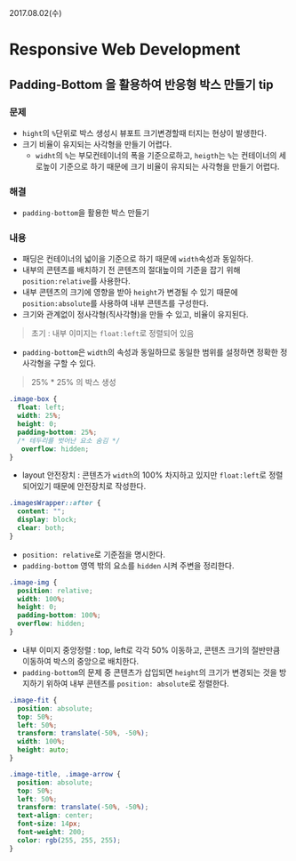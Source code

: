 2017.08.02(수)
# Responsive Web Development

## Padding-Bottom 을 활용하여 반응형 박스 만들기 tip

### 문제

- `hight`의 `%`단위로 박스 생성시 뷰포트 크기변경할때 터지는 현상이 발생한다.
- 크기 비율이 유지되는 사각형을 만들기 어렵다.
  - `widht`의 `%`는 부모컨테이너의 폭을 기준으로하고, `heigth`는 `%`는 컨테이너의 세로높이 기준으로 하기 때문에 크기 비율이 유지되는 사각형을 만들기 어렵다.

### 해결

- `padding-bottom`을 활용한 박스 만들기

### 내용

- 패딩은 컨테이너의 넓이을 기준으로 하기 때문에 `width`속성과 동일하다.
- 내부의 콘텐츠를 배치하기 전 콘텐츠의 절대높이의 기준을 잡기 위해 `position:relative`를 사용한다.
- 내부 콘텐츠의 크기에 영향을 받아 `height`가 변경될 수 있기 때문에 `position:absolute`를 사용하여 내부 콘텐츠를 구성한다.
- 크기와 관계없이 정사각형(직사각형)을 만들 수 있고, 비율이 유지된다.

> 초기 : 내부 이미지는 `float:left`로 정렬되어 있음

- `padding-bottom`은 `width`의 속성과 동일하므로 동일한 범위를 설정하면 정확한 정사각형을 구할 수 있다.  
> 25% * 25% 의 박스 생성  
```css
.image-box {
  float: left;
  width: 25%;
  height: 0;
  padding-bottom: 25%;
  /* 테두리를 벗어난 요소 숨김 */
   overflow: hidden; 
}
```

- layout 안전장치 : 콘텐츠가 `width`의 100% 차지하고 있지만 `float:left`로 정렬되어있기 때문에 안전장치로 작성한다.
```css
.imagesWrapper::after {
  content: "";
  display: block;
  clear: both;
}
```

- `position: relative`로 기준점을 명시한다.
- `padding-bottom` 영역 밖의 요소를 `hidden` 시켜 주변을 정리한다.
```css
.image-img {
  position: relative;
  width: 100%;
  height: 0;
  padding-bottom: 100%;
  overflow: hidden;
}
```

- 내부 이미지 중앙정렬 : top, left로 각각 50% 이동하고, 콘텐츠 크기의 절반만큼 이동하여 박스의 중앙으로 배치한다.
- `padding-bottom`의 문제 중 콘텐츠가 삽입되면 `height`의 크기가 변경되는 것을 방지하기 위하여 내부 콘텐츠를 `position: absolute`로 정렬한다.
```css
.image-fit {
  position: absolute;
  top: 50%;
  left: 50%;
  transform: translate(-50%, -50%);
  width: 100%;
  height: auto;
}

.image-title, .image-arrow {
  position: absolute;
  top: 50%;
  left: 50%;
  transform: translate(-50%, -50%);
  text-align: center;
  font-size: 14px;
  font-weight: 200;
  color: rgb(255, 255, 255);
}
```